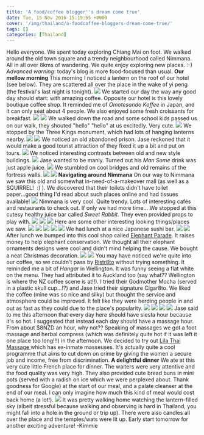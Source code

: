 ```yaml
---
title: 'A food/coffee blogger''s dream come true'
date: Tue, 15 Nov 2016 15:19:55 +0000
cover: '/img/thailand/a-foodcoffee-bloggers-dream-come-true/'
tags: []
categories: [Thailand]
---
```


Hello everyone. We spent today exploring Chiang Mai on foot. We walked around the old town square and a trendy neighbourhood called Nimmana. All in all over 8kms of wandering. We quite enjoy exploring new places. :-) _Advanced warning_: today's blog is more food-focused than usual. **Our mellow morning** This morning I noticed a lantern on the roof of our hotel (see below). They are scattered all over the place in the wake of yi peng (the festival's last night is tonight). [![](http://jovialdragon.files.wordpress.com/2016/11/wp-image-1065442001jpg.jpg)](http://jovialdragon.files.wordpress.com/2016/11/wp-image-1065442001jpg.jpg) We started our day the way any good day should start: with amazing coffee. Opposite our hotel is this lovely boutique coffee shop. It reminded me of _Omotesando Koffee_ in Japan, and it can only seat about 4 people. We also enjoyed some fresh croissants for breakfast. [![](http://jovialdragon.files.wordpress.com/2016/11/wp-image-1921110483jpg.jpg)](http://jovialdragon.files.wordpress.com/2016/11/wp-image-1921110483jpg.jpg) [![](http://jovialdragon.files.wordpress.com/2016/11/wp-image-811957735jpg.jpg)](http://jovialdragon.files.wordpress.com/2016/11/wp-image-811957735jpg.jpg) We walked down the road and some school kids passed us on our walk, they shouted "hello" "hello" at us excitedly. Very cute. [![](http://jovialdragon.files.wordpress.com/2016/11/wp-image-1738243199jpg.jpg)](http://jovialdragon.files.wordpress.com/2016/11/wp-image-1738243199jpg.jpg) We stopped by the Three Kings monument, which had lots of hanging lanterns nearby. [![](http://jovialdragon.files.wordpress.com/2016/11/wp-image-738604351jpg.jpg)](http://jovialdragon.files.wordpress.com/2016/11/wp-image-738604351jpg.jpg) [![](http://jovialdragon.files.wordpress.com/2016/11/wp-image-847952045jpg.jpg)](http://jovialdragon.files.wordpress.com/2016/11/wp-image-847952045jpg.jpg) We noticed an old abandoned prison. Jase reckoned that it would make a good tourist attraction of they fixed it up a bit and put on tours. [![](http://jovialdragon.files.wordpress.com/2016/11/wp-image-271163182jpg.jpg)](http://jovialdragon.files.wordpress.com/2016/11/wp-image-271163182jpg.jpg) We noticed interesting contrasts between old and new style buildings. [![](http://jovialdragon.files.wordpress.com/2016/11/wp-image-714155334jpg.jpg)](http://jovialdragon.files.wordpress.com/2016/11/wp-image-714155334jpg.jpg) Jase wanted to be manly. Turned out his _Man Some_ drink was just apple juice. [![](http://jovialdragon.files.wordpress.com/2016/11/wp-image-791346452jpg.jpg)](http://jovialdragon.files.wordpress.com/2016/11/wp-image-791346452jpg.jpg) We stumbled on cool bridges and old remains of the fortress walls. [![](http://jovialdragon.files.wordpress.com/2016/11/wp-image-725639217jpg.jpg)](http://jovialdragon.files.wordpress.com/2016/11/wp-image-725639217jpg.jpg) [![](http://jovialdragon.files.wordpress.com/2016/11/wp-image-733957966jpg.jpg)](http://jovialdragon.files.wordpress.com/2016/11/wp-image-733957966jpg.jpg) **Navigating around Nimmana** On our way to Nimmana we saw this old and somewhat in-need-of-a-makeover mall (as well as a SQUIRREL!  :) ). We discovered that their toilets didn't have toilet paper...good thing I'd read about such places online and had tissues available! [![](http://jovialdragon.files.wordpress.com/2016/11/wp-image-1004838042jpg.jpg)](http://jovialdragon.files.wordpress.com/2016/11/wp-image-1004838042jpg.jpg) Nimmana is very cool. Quite trendy. Lots of interesting cafés and restaurants to check out. If only we had more time... We stopped at this cutesy healthy juice bar called _Sweet Rabbit_. They even provided props to play with. [![](http://jovialdragon.files.wordpress.com/2016/11/wp-image-1641938468jpg.jpg)](http://jovialdragon.files.wordpress.com/2016/11/wp-image-1641938468jpg.jpg) [![](http://jovialdragon.files.wordpress.com/2016/11/wp-image-1023929389jpg.jpg)](http://jovialdragon.files.wordpress.com/2016/11/wp-image-1023929389jpg.jpg) [![](http://jovialdragon.files.wordpress.com/2016/11/wp-image-278738152jpg.jpg)](http://jovialdragon.files.wordpress.com/2016/11/wp-image-278738152jpg.jpg) Here are some other interesting looking things/places we saw. [![](http://jovialdragon.files.wordpress.com/2016/11/wp-image-1985564007jpg.jpg)](http://jovialdragon.files.wordpress.com/2016/11/wp-image-1985564007jpg.jpg) [![](http://jovialdragon.files.wordpress.com/2016/11/wp-image-2079254543jpg.jpg)](http://jovialdragon.files.wordpress.com/2016/11/wp-image-2079254543jpg.jpg) [![](http://jovialdragon.files.wordpress.com/2016/11/wp-image-624611247jpg.jpg)](http://jovialdragon.files.wordpress.com/2016/11/wp-image-624611247jpg.jpg) [![](http://jovialdragon.files.wordpress.com/2016/11/wp-image-1785417549jpg.jpg)](http://jovialdragon.files.wordpress.com/2016/11/wp-image-1785417549jpg.jpg) [![](http://jovialdragon.files.wordpress.com/2016/11/wp-image-316948605jpg.jpg)](http://jovialdragon.files.wordpress.com/2016/11/wp-image-316948605jpg.jpg) We had lunch at a nice Japanese sushi bar. [![](http://jovialdragon.files.wordpress.com/2016/11/wp-image-1714338408jpg.jpg)](http://jovialdragon.files.wordpress.com/2016/11/wp-image-1714338408jpg.jpg) [![](http://jovialdragon.files.wordpress.com/2016/11/wp-image-12548570jpg.jpg)](http://jovialdragon.files.wordpress.com/2016/11/wp-image-12548570jpg.jpg) After lunch we bumped into this cool shop called [Elephant Parade](http://www.elephantparade.com). It raises money to help elephant conservation. We thought all their elephant ornaments designs were cool and didn't mind helping the cause. We bought a neat Christmas decoration. [![](http://jovialdragon.files.wordpress.com/2016/11/wp-image-1588824019jpg.jpg)](http://jovialdragon.files.wordpress.com/2016/11/wp-image-1588824019jpg.jpg) [![](http://jovialdragon.files.wordpress.com/2016/11/wp-image-1725835233jpg.jpg)](http://jovialdragon.files.wordpress.com/2016/11/wp-image-1725835233jpg.jpg) You may have noticed we're quite into our coffee, so we couldn't pass by [Ristr8to](http://www.ristr8to-coffee-chiangmai.com) without trying something. It reminded me a bit of _Hangar_ in Wellington. It was funny seeing a flat white on the menu. They had attributed it to Auckland too (say what?? Wellington is where the NZ coffee scene is at!!). I tried their Godmother Mocha (served in a plastic skull cup...!?) and Jase tried their signature Cigar8to. We liked the coffee (mine was so nice and silky) but thought the service and atmosphere could be improved. It felt like they were herding people in and out as fast as they could due to the place's popularity. [![](http://jovialdragon.files.wordpress.com/2016/11/wp-image-228406112jpg.jpg)](http://jovialdragon.files.wordpress.com/2016/11/wp-image-228406112jpg.jpg) [![](http://jovialdragon.files.wordpress.com/2016/11/wp-image-1372068754jpg.jpg)](http://jovialdragon.files.wordpress.com/2016/11/wp-image-1372068754jpg.jpg) [![](http://jovialdragon.files.wordpress.com/2016/11/wp-image-2007479058jpg.jpg)](http://jovialdragon.files.wordpress.com/2016/11/wp-image-2007479058jpg.jpg) [![](http://jovialdragon.files.wordpress.com/2016/11/wp-image-1495481524jpg.jpg)](http://jovialdragon.files.wordpress.com/2016/11/wp-image-1495481524jpg.jpg) Jase said to me this afternoon that every day here should have siesta hour because it's so hot. I suggested that instead each day should have a massage hour. From about $8NZD an hour, why not?? Speaking of massages we got a foot massage and herbal compress (which was definitely quite hot if it was left it one place too long!!!) in the afternoon. We decided to try out [Lila Thai Massage ](http://www.chiangmaithaimassage.com/home.php)which has ex-inmate masseuses. It's actually quite a cool programme that aims to cut down on crime by giving the women a secure job and income, free from discrimination. **A delightful dinner** We ate at this very cute little French place for dinner. The waiters were very attentive and the food quality was very high. They also provided cute bread buns in mini pots (served with a radish on ice which we were perplexed about. Thank goodness for Google) at the start of our meal, and a palate cleanser at the end of our meal. I can only imagine how much this kind of meal would cost back home (a lot!). [![](http://jovialdragon.files.wordpress.com/2016/11/wp-image-390350887jpg.jpg)](http://jovialdragon.files.wordpress.com/2016/11/wp-image-390350887jpg.jpg) It was pretty walking home watching the lantern-filled sky (albeit stressful because walking and observing is hard in Thailand, you might fall into a hole in the ground or trip up). There were also candles all over the place and the temples/wats were lit up. Early start tomorrow for another exciting adventure! -Kimmie